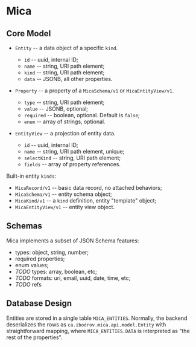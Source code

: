 # Mica

## Core Model

- `Entity` -- a data object of a specific `kind`.
    - `id` -- uuid, internal ID;
    - `name` -- string, URI path element;
    - `kind` -- string, URI path element;
    - `data` -- JSONB, all other properties.

- `Property` -- a property of a `MicaSchema/v1` or `MicaEntityView/v1`.
    - `type` -- string, URI path element;
    - `value` -- JSONB, optional;
    - `required` -- boolean, optional. Default is `false`;
    - `enum` -- array of strings, optional.

- `EntityView` -- a projection of entity data.
    - `id` -- uuid, internal ID;
    - `name` -- string, URI path element, unique;
    - `selectKind` -- string, URI path element;
    - `fields` -- array of property references.

Built-in entity `kinds`:

- `MicaRecord/v1` -- basic data record, no attached behaviors;
- `MicaSchema/v1` -- entity schema object;
- `MicaKind/v1` -- a `kind` definition, entity "template" object;
- `MicaEntityView/v1` -- entity view object.

## Schemas

Mica implements a subset of JSON Schema features:

- types: object, string, number;
- required properties;
- enum values;
- _TODO_ types: array, boolean, etc;
- _TODO_ formats: uri, email, uuid, date, time, etc;
- _TODO_ refs

## Database Design

Entities are stored in a single table `MICA_ENTITIES`.
Normally, the backend deserializes the rows as
`ca.ibodrov.mica.api.model.Entity` with straightforward mapping, where
`MICA_ENTITIES.DATA` is interpreted as "the rest of the properties".
